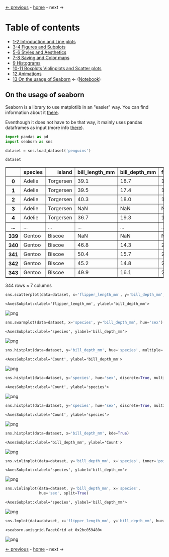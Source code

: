 [&larr; previous](../12-Animations/12-Animations.md) - [home](https://guignardlab.github.io/CenTuri-Course/) - next &rarr;

# Table of contents
* [1-2 Introduction and Line plots](../1-2-Intro-and-Line-plots/1-2-Intro-and-Line-plots.md)
* [3-4 Figures and Subplots](../3-4-Figures-and-Subplots/3-4-Figures-and-Subplots.md)
* [5-6 Styles and Aesthetics](../5-6-Styles-and-Aesthetics/5-6-Styles-and-Aesthetics.md)
* [7-8 Saving and Color maps](../7-8-Saving-and-Color-maps/7-8-Saving-and-Color-maps.md)
* [9 Histograms](../9-Histograms/9-Histograms.md)
* [10-11 Boxplots Violinplots and Scatter plots](../10-11-Boxplots-Violinplots-and-Scatter-plots/10-11-Boxplots-Violinplots-and-Scatter-plots.md)
* [12 Animations](../12-Animations/12-Animations.md)
* [13 On the usage of Seaborn](../13-Seaborn/13-Seaborn.md) &larr; ([Notebook](../../../13-Seaborn.ipynb))
 
## On the usage of seaborn

Seaborn is a library to use matplotlib in an "easier" way.
You can find information about it [there](seaborn.pydata.org/).

Eventhough it does not have to be that way, it mainly uses pandas dataframes as input (more info [there](pandas.pydata.org/)).


```python
import pandas as pd
import seaborn as sns
```


```python
dataset = sns.load_dataset('penguins')
```


```python
dataset
```




<div>
<style scoped>
    .dataframe tbody tr th:only-of-type {
        vertical-align: middle;
    }

    .dataframe tbody tr th {
        vertical-align: top;
    }

    .dataframe thead th {
        text-align: right;
    }
</style>
<table border="1" class="dataframe">
  <thead>
    <tr style="text-align: right;">
      <th></th>
      <th>species</th>
      <th>island</th>
      <th>bill_length_mm</th>
      <th>bill_depth_mm</th>
      <th>flipper_length_mm</th>
      <th>body_mass_g</th>
      <th>sex</th>
    </tr>
  </thead>
  <tbody>
    <tr>
      <th>0</th>
      <td>Adelie</td>
      <td>Torgersen</td>
      <td>39.1</td>
      <td>18.7</td>
      <td>181.0</td>
      <td>3750.0</td>
      <td>Male</td>
    </tr>
    <tr>
      <th>1</th>
      <td>Adelie</td>
      <td>Torgersen</td>
      <td>39.5</td>
      <td>17.4</td>
      <td>186.0</td>
      <td>3800.0</td>
      <td>Female</td>
    </tr>
    <tr>
      <th>2</th>
      <td>Adelie</td>
      <td>Torgersen</td>
      <td>40.3</td>
      <td>18.0</td>
      <td>195.0</td>
      <td>3250.0</td>
      <td>Female</td>
    </tr>
    <tr>
      <th>3</th>
      <td>Adelie</td>
      <td>Torgersen</td>
      <td>NaN</td>
      <td>NaN</td>
      <td>NaN</td>
      <td>NaN</td>
      <td>NaN</td>
    </tr>
    <tr>
      <th>4</th>
      <td>Adelie</td>
      <td>Torgersen</td>
      <td>36.7</td>
      <td>19.3</td>
      <td>193.0</td>
      <td>3450.0</td>
      <td>Female</td>
    </tr>
    <tr>
      <th>...</th>
      <td>...</td>
      <td>...</td>
      <td>...</td>
      <td>...</td>
      <td>...</td>
      <td>...</td>
      <td>...</td>
    </tr>
    <tr>
      <th>339</th>
      <td>Gentoo</td>
      <td>Biscoe</td>
      <td>NaN</td>
      <td>NaN</td>
      <td>NaN</td>
      <td>NaN</td>
      <td>NaN</td>
    </tr>
    <tr>
      <th>340</th>
      <td>Gentoo</td>
      <td>Biscoe</td>
      <td>46.8</td>
      <td>14.3</td>
      <td>215.0</td>
      <td>4850.0</td>
      <td>Female</td>
    </tr>
    <tr>
      <th>341</th>
      <td>Gentoo</td>
      <td>Biscoe</td>
      <td>50.4</td>
      <td>15.7</td>
      <td>222.0</td>
      <td>5750.0</td>
      <td>Male</td>
    </tr>
    <tr>
      <th>342</th>
      <td>Gentoo</td>
      <td>Biscoe</td>
      <td>45.2</td>
      <td>14.8</td>
      <td>212.0</td>
      <td>5200.0</td>
      <td>Female</td>
    </tr>
    <tr>
      <th>343</th>
      <td>Gentoo</td>
      <td>Biscoe</td>
      <td>49.9</td>
      <td>16.1</td>
      <td>213.0</td>
      <td>5400.0</td>
      <td>Male</td>
    </tr>
  </tbody>
</table>
<p>344 rows × 7 columns</p>
</div>




```python
sns.scatterplot(data=dataset, x='flipper_length_mm', y='bill_depth_mm', hue='species')
```




    <AxesSubplot:xlabel='flipper_length_mm', ylabel='bill_depth_mm'>




    
![png](output_4_1.png)
    



```python
sns.swarmplot(data=dataset, x='species', y='bill_depth_mm', hue='sex')
```




    <AxesSubplot:xlabel='species', ylabel='bill_depth_mm'>




    
![png](output_5_1.png)
    



```python
sns.histplot(data=dataset, y='bill_depth_mm', hue='species', multiple='stack')
```




    <AxesSubplot:xlabel='Count', ylabel='bill_depth_mm'>




    
![png](output_6_1.png)
    



```python
sns.histplot(data=dataset, y='species', hue='sex', discrete=True, multiple='fill')
```




    <AxesSubplot:xlabel='Count', ylabel='species'>




    
![png](output_7_1.png)
    



```python
sns.histplot(data=dataset, y='species', hue='sex', discrete=True, multiple='dodge')
```




    <AxesSubplot:xlabel='Count', ylabel='species'>




    
![png](output_8_1.png)
    



```python
sns.histplot(data=dataset, x='bill_depth_mm', kde=True)
```




    <AxesSubplot:xlabel='bill_depth_mm', ylabel='Count'>




    
![png](output_9_1.png)
    



```python
sns.violinplot(data=dataset, y='bill_depth_mm', x='species', inner='points', hue='sex')
```




    <AxesSubplot:xlabel='species', ylabel='bill_depth_mm'>




    
![png](output_10_1.png)
    



```python
sns.violinplot(data=dataset, y='bill_depth_mm', x='species',
               hue='sex', split=True)
```




    <AxesSubplot:xlabel='species', ylabel='bill_depth_mm'>




    
![png](output_11_1.png)
    



```python
sns.lmplot(data=dataset, x='flipper_length_mm', y='bill_depth_mm', hue='species')
```




    <seaborn.axisgrid.FacetGrid at 0x2bc059480>




    
![png](output_12_1.png)
    

[&larr; previous](../12-Animations/12-Animations.md) - [home](https://guignardlab.github.io/CenTuri-Course/) - next &rarr;
